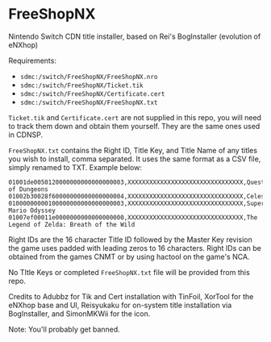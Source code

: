 # FreeShopNX
Nintendo Switch CDN title installer, based on Rei's BogInstaller (evolution of eNXhop)

Requirements:
* `sdmc:/switch/FreeShopNX/FreeShopNX.nro`
* `sdmc:/switch/FreeShopNX/Ticket.tik`
* `sdmc:/switch/FreeShopNX/Certificate.cert`
* `sdmc:/switch/FreeShopNX/FreeShopNX.txt`

`Ticket.tik` and `Certificate.cert` are not supplied in this repo, you will need to track them down and obtain them yourself. They are the same ones used in CDNSP. 

`FreeShopNX.txt` contains the Right ID, Title Key, and Title Name of any titles you wish to install, comma separated. It uses the same format as a CSV file, simply renamed to TXT. Example below:

```
01001de0050120000000000000000003,XXXXXXXXXXXXXXXXXXXXXXXXXXXXXXXX,Quest of Dungeons
01002b30028f60000000000000000004,XXXXXXXXXXXXXXXXXXXXXXXXXXXXXXXX,Celeste
01000000000100000000000000000003,XXXXXXXXXXXXXXXXXXXXXXXXXXXXXXXX,Super Mario Odyssey
01007ef00011e0000000000000000000,XXXXXXXXXXXXXXXXXXXXXXXXXXXXXXXX,The Legend of Zelda: Breath of the Wild

```

Right IDs are the 16 character Title ID followed by the Master Key revision the game uses padded with leading zeros to 16 characters. Right IDs can be obtained from the games CNMT or by using hactool on the game's NCA.

No TItle Keys or completed `FreeShopNX.txt` file will be provided from this repo. 

Credits to Adubbz for Tik and Cert installation with TinFoil, XorTool for the eNXhop base and UI, Reisyukaku for on-system title installation via BogInstaller, and SimonMKWii for the icon.

Note: You'll probably get banned. 